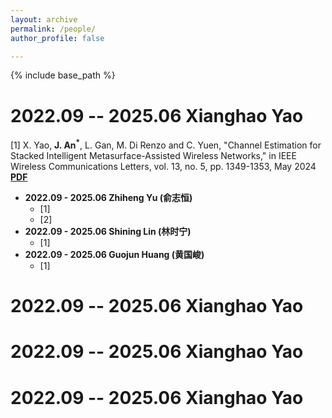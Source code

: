```yaml
---
layout: archive
permalink: /people/
author_profile: false

---
```


{% include base_path %}

2022.09 -- 2025.06 Xianghao Yao
=
[1] X. Yao, **J. An<sup>*</sup>**, L. Gan, M. Di Renzo and C. Yuen, "Channel Estimation for Stacked Intelligent Metasurface-Assisted Wireless Networks," in IEEE Wireless Communications Letters, vol. 13, no. 5, pp. 1349-1353, May 2024<br />
**[PDF](https://ieeexplore.ieee.org/Xplore/home.jsp)**
* **2022.09 - 2025.06 Zhiheng Yu (俞志恒)**
  * [1]
  * [2]
* **2022.09 - 2025.06 Shining Lin (林时宁)**
  * [1]
* **2022.09 - 2025.06 Guojun Huang (黄国峻)**
  * [1]

2022.09 -- 2025.06 Xianghao Yao
==

2022.09 -- 2025.06 Xianghao Yao
===

2022.09 -- 2025.06 Xianghao Yao
====
